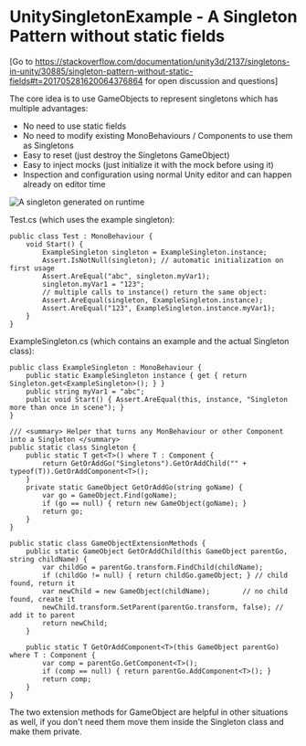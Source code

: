 # UnitySingletonExample - A Singleton Pattern without static fields

[Go to https://stackoverflow.com/documentation/unity3d/2137/singletons-in-unity/30885/singleton-pattern-without-static-fields#t=201705281620064376864 for open discussion and questions]

The core idea is to use GameObjects to represent singletons which has multiple advantages:

* No need to use static fields
* No need to modify existing MonoBehaviours / Components to use them as Singletons
* Easy to reset (just destroy the Singletons GameObject)
* Easy to inject mocks (just initialize it with the mock before using it)
* Inspection and configuration using normal Unity editor and can happen already on editor time

![A singleton generated on runtime](https://i.imgur.com/wKvdrg7.png)

Test.cs (which uses the example singleton):

    public class Test : MonoBehaviour {
        void Start() {
            ExampleSingleton singleton = ExampleSingleton.instance;
            Assert.IsNotNull(singleton); // automatic initialization on first usage
            Assert.AreEqual("abc", singleton.myVar1);
            singleton.myVar1 = "123";
            // multiple calls to instance() return the same object:
            Assert.AreEqual(singleton, ExampleSingleton.instance); 
            Assert.AreEqual("123", ExampleSingleton.instance.myVar1);
        }
    }

ExampleSingleton.cs (which contains an example and the actual Singleton class):

    public class ExampleSingleton : MonoBehaviour {
        public static ExampleSingleton instance { get { return Singleton.get<ExampleSingleton>(); } }
        public string myVar1 = "abc";
        public void Start() { Assert.AreEqual(this, instance, "Singleton more than once in scene"); } 
    }

    /// <summary> Helper that turns any MonBehaviour or other Component into a Singleton </summary>
    public static class Singleton {
        public static T get<T>() where T : Component {
            return GetOrAddGo("Singletons").GetOrAddChild("" + typeof(T)).GetOrAddComponent<T>();
        }
        private static GameObject GetOrAddGo(string goName) {
            var go = GameObject.Find(goName);
            if (go == null) { return new GameObject(goName); }
            return go;
        }
    }

    public static class GameObjectExtensionMethods { 
        public static GameObject GetOrAddChild(this GameObject parentGo, string childName) {
            var childGo = parentGo.transform.FindChild(childName);
            if (childGo != null) { return childGo.gameObject; } // child found, return it
            var newChild = new GameObject(childName);        // no child found, create it
            newChild.transform.SetParent(parentGo.transform, false); // add it to parent
            return newChild;
        }

        public static T GetOrAddComponent<T>(this GameObject parentGo) where T : Component {
            var comp = parentGo.GetComponent<T>();
            if (comp == null) { return parentGo.AddComponent<T>(); }
            return comp;
        }
    }

The two extension methods for GameObject are helpful in other situations as well, if you don't need them move them inside the Singleton class and make them private.

